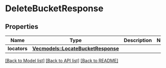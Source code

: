 # DeleteBucketResponse

## Properties

Name | Type | Description | Notes
------------ | ------------- | ------------- | -------------
**locators** | [**Vec<models::LocateBucketResponse>**](LocateBucketResponse.md) |  | 

[[Back to Model list]](../README.md#documentation-for-models) [[Back to API list]](../README.md#documentation-for-api-endpoints) [[Back to README]](../README.md)


